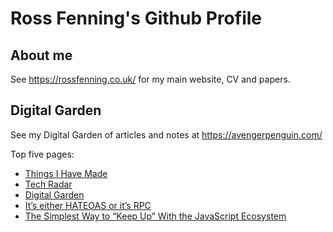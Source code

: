 # Ross Fenning's Github Profile

## About me

See https://rossfenning.co.uk/ for my main website, CV and papers.

## Digital Garden

See my Digital Garden of articles and notes at https://avengerpenguin.com/

Top five pages:

<ul>

<li><a href="https://avengerpenguin.com/things-i-have-made/">Things I Have Made</a></li>

<li><a href="https://avengerpenguin.com/tech-radar/">Tech Radar</a></li>

<li><a href="https://avengerpenguin.com/digital-garden/">Digital Garden</a></li>

<li><a href="https://avengerpenguin.com/hateoas-or-rpc/">It’s either <span class="caps">HATEOAS</span> or it’s <span class="caps">RPC</span></a></li>

<li><a href="https://avengerpenguin.com/keeping-up-with-javascript/">The Simplest Way to “Keep Up” With the JavaScript Ecosystem</a></li>

</ul>
